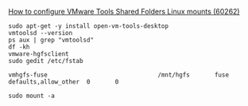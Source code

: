 [How to configure VMware Tools Shared Folders Linux mounts (60262)](https://kb.vmware.com/s/article/60262)

`sudo apt-get -y install open-vm-tools-desktop` \
`vmtoolsd --version` \
`ps aux | grep "vmtoolsd"` \
`df -kh` \
`vmware-hgfsclient` \
`sudo gedit /etc/fstab`

    vmhgfs-fuse                               /mnt/hgfs       fuse    defaults,allow_other  0       0
`sudo mount -a`

